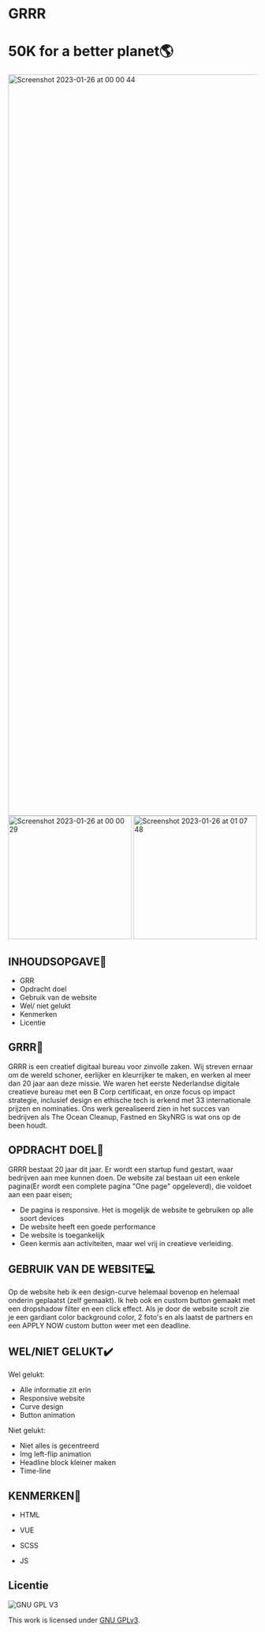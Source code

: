 # GRRR

# 50K for a better planet🌎

<img width="1500" alt="Screenshot 2023-01-26 at 00 00 44" src="https://user-images.githubusercontent.com/112861555/214711326-3b336e88-1821-46ff-a497-0ac610a9b2d6.png">

<img width="250" alt="Screenshot 2023-01-26 at 00 00 29" src="https://user-images.githubusercontent.com/112861555/214711341-64ba453f-aa6c-4098-80cd-dd6b90b2198d.png">

<img width="250" alt="Screenshot 2023-01-26 at 01 07 48" src="https://user-images.githubusercontent.com/112861555/214722183-e1d0051b-ee5e-49bb-8569-4cebbdf02c53.png">


## INHOUDSOPGAVE📃

* GRR
* Opdracht doel
* Gebruik van de website
* Wel/ niet gelukt
* Kenmerken
* Licentie

## GRRR🌊

GRRR is een creatief digitaal bureau voor zinvolle zaken. Wij streven ernaar om de wereld schoner, eerlijker en kleurrijker te maken, en werken al meer dan 20 jaar aan deze missie. We waren het eerste Nederlandse digitale creatieve bureau met een B Corp certificaat, en onze focus op impact strategie, inclusief design en ethische tech is erkend met 33 internationale prijzen en nominaties. Ons werk gerealiseerd zien in het succes van bedrijven als The Ocean Cleanup, Fastned en SkyNRG is wat ons op de been houdt.

## OPDRACHT DOEL🎯

GRRR bestaat 20 jaar dit jaar. Er wordt een startup fund gestart, waar bedrijven aan mee kunnen doen. De website zal bestaan uit een enkele pagina(Er wordt een complete pagina "One page" opgeleverd), die voldoet aan een paar eisen;

- De pagina is responsive. Het is mogelijk de website te gebruiken op alle soort devices
- De website heeft een goede performance
- De website is toegankelijk
- Geen kermis aan activiteiten, maar wel vrij in creatieve verleiding.

## GEBRUIK VAN DE WEBSITE💻

Op de website heb ik een design-curve helemaal bovenop en helemaal onderin geplaatst (zelf gemaakt). Ik heb ook en custom button gemaakt met een dropshadow filter en een click effect. Als je door de website scrolt zie je een gardiant color background color, 2 foto's en als laatst de partners en een APPLY NOW custom button weer met een deadline.

## WEL/NIET GELUKT✔️

Wel gelukt:
* Alle informatie zit erin
* Responsive website
* Curve design
* Button animation

Niet gelukt:
* Niet alles is gecentreerd 
* Img left-flip animation
* Headline block kleiner maken
* Time-line

## KENMERKEN🚀

* HTML

* VUE

* SCSS

* JS

## Licentie

![GNU GPL V3](https://www.gnu.org/graphics/gplv3-127x51.png)

This work is licensed under [GNU GPLv3](./LICENSE).
